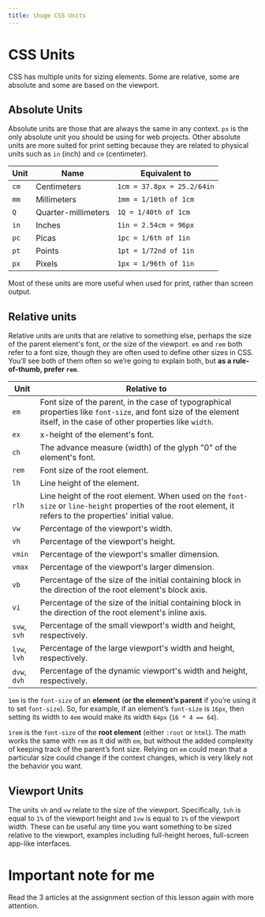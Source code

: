 ```yaml
---
title: \huge CSS Units
---
```

# CSS Units

CSS has multiple units for sizing elements. Some are relative, some are absolute and some are based on the viewport.

<!-- , some are based on the parent element. Some are based on the font size, some are based on the screen size. Some are based on the size of the element itself. -->

## Absolute Units

Absolute units are those that are always the same in any context. `px` is the only absolute unit you should be using for web projects. Other absolute units are more suited for print setting because they are related to physical units such as `in` (inch) and `cm` (centimeter).

| Unit | Name                | Equivalent to              |
| ---- | ------------------- | -------------------------- |
| `cm` | Centimeters         | `1cm = 37.8px = 25.2/64in` |
| `mm` | Millimeters         | `1mm = 1/10th of 1cm`      |
| `Q`  | Quarter-millimeters | `1Q = 1/40th of 1cm`       |
| `in` | Inches              | `1in = 2.54cm = 96px`      |
| `pc` | Picas               | `1pc = 1/6th of 1in`       |
| `pt` | Points              | `1pt = 1/72nd of 1in`      |
| `px` | Pixels              | `1px = 1/96th of 1in`      |

Most of these units are more useful when used for print, rather than screen output.

## Relative units

Relative units are units that are relative to something else, perhaps the size of the parent element's font, or the size of the viewport. `em` and `rem` both refer to a font size, though they are often used to define other sizes in CSS. You’ll see both of them often so we’re going to explain both, but **as a rule-of-thumb, prefer `rem`**.

| Unit         | Relative to                                                                                                                                                           |
| ---------------- | ------------------------------------------------------------------------------------------------------------------------------------------------------------------------- |
| `em`         | Font size of the parent, in the case of typographical properties like `font-size`, and font size of the element itself, in the case of other properties like `width`. |
| `ex`         | x-height of the element's font.                                                                                                                                       |
| `ch`         | The advance measure (width) of the glyph "0" of the element's font.                                                                                                   |
| `rem`        | Font size of the root element.                                                                                                                                        |
| `lh`         | Line height of the element.                                                                                                                                           |
| `rlh`        | Line height of the root element. When used on the `font-size` or `line-height` properties of the root element, it refers to the properties' initial value.            |
| `vw`         | Percentage of the viewport's width.                                                                                                                                   |
| `vh`         | Percentage of the viewport's height.                                                                                                                                  |
| `vmin`       | Percentage of the viewport's smaller dimension.                                                                                                                       |
| `vmax`       | Percentage of the viewport's larger dimension.                                                                                                                        |
| `vb`         | Percentage of the size of the initial containing block in the direction of the root element's block axis.                                                             |
| `vi`         | Percentage of the size of the initial containing block in the direction of the root element's inline axis.                                                            |
| `svw`, `svh` | Percentage of the small viewport's width and height, respectively.                                                                                                    |
| `lvw`, `lvh` | Percentage of the large viewport's width and height, respectively.                                                                                                    |
| `dvw`, `dvh` | Percentage of the dynamic viewport's width and height, respectively.                                                                                                  |

`1em` is the `font-size` of an **element** (**or the element’s parent** if you’re using it to set `font-size`). So, for example, if an element’s `font-size` is `16px`, then setting its width to `4em` would make its width `64px` (`16 * 4 == 64`).

`1rem` is the `font-size` of the **root element** (either `:root` or `html`). The math works the same with `rem` as it did with `em`, but without the added complexity of keeping track of the parent’s font size. Relying on `em` could mean that a particular size could change if the context changes, which is very likely not the behavior you want.

## Viewport Units

The units `vh` and `vw` relate to the size of the viewport. Specifically, `1vh` is equal to `1%` of the viewport height and `1vw` is equal to `1%` of the viewport width. These can be useful any time you want something to be sized relative to the viewport, examples including full-height heroes, full-screen app-like interfaces.

# Important note for me

Read the 3 articles at the assignment section of this lesson again with more attention.
